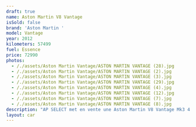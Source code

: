 ```yaml
---
draft: true
name: Aston Martin V8 Vantage
isSold: false
brand: 'Aston Martin '
model: Vantage
year: 2012
kilometers: 57499
fuel: Essence
price: 72990
photos:
  - /./assets/Aston Martin Vantage/ASTON MARTIN VANTAGE (28).jpg
  - /./assets/Aston Martin Vantage/ASTON MARTIN VANTAGE (2).jpg
  - /./assets/Aston Martin Vantage/ASTON MARTIN VANTAGE (3).jpg
  - /./assets/Aston Martin Vantage/ASTON MARTIN VANTAGE (29).jpg
  - /./assets/Aston Martin Vantage/ASTON MARTIN VANTAGE (4).jpg
  - /./assets/Aston Martin Vantage/ASTON MARTIN VANTAGE (12).jpg
  - /./assets/Aston Martin Vantage/ASTON MARTIN VANTAGE (7).jpg
  - /./assets/Aston Martin Vantage/ASTON MARTIN VANTAGE (8).jpg
description: "AP SELECT met en vente une Aston Martin V8 Vantage Mk3 4.7 V8 420cv boîte 7-Speed Sportshift II.\nModèle du 08/2012 avec 57500km.\n\nCouleur Meteorite Silver, intérieur Cuir Obsidian Black.\n\nCarte grise française \U0001F1EB\U0001F1F7\n\nLe véhicule est en parfait état avec historique complet Aston Martin.\n\nDernier service réalisé 03/2024 chez Aston Martin Lyon à 56500km avec vidange moteur, boîte de vitesse et pont.\n\nPneus et freins en parfait état.\n\nVéhicule vendu avec une garantie 6 mois.\n\nÉquipements et options :\n- Boîte de vitesse 7-Speed Sportshift II\n- Jantes 19 pouces V Spoke graphite\n- Châssis sport\n- Suspension sport\n- Système audio premium Aston Martin 700W\n-Étriers de frein gris\n- Radars de stationnement avant/arrière\n- Climatisation\n- Alarme antivol\n- Sièges Sport électriques à mémoire\n- Sièges chauffants\n- Habillage intérieur Piano Black\n- Retroviseurs rabattables electriquement et anti-éblouissement\n- Regulateur de vitesse\n- Navigation multimédia\n- Bluetooth\n- Régulateur de vitesse\n- Kit éclairage\n- Ciel de pavillon Alcantara\n\nDisponible et visible sur RDV pour acheteur sérieux.\n\nRéalisation des démarches d'immatriculation.\n\nAP SELECT vous propose des solutions de courtage et de conciergerie sur mesure pour profiter librement de votre passion et de votre patrimoine.\n\nPrenez le volant, AP SELECT s'occupe du reste."
layout: car
---
```



